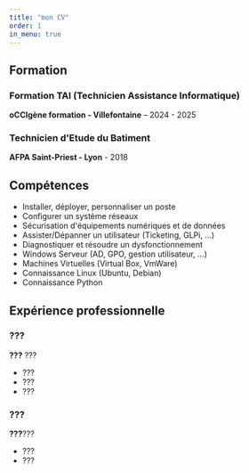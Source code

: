 ```yaml
---
title: "mon CV"
order: 1
in_menu: true
---
```

<h2>Formation</h2>
        <div class="degree">
            <h3>Formation TAI (Technicien Assistance Informatique)</h3>
            <p><strong>oCCIgène formation - Villefontaine</strong> – 2024 - 2025</p>
        </div>
        <div class="degree">
            <h3>Technicien d'Etude du Batiment</h3>
            <p><strong>AFPA Saint-Priest - Lyon</strong> - 2018</p>
        </div>
    </div>
</section>

<section class="skills">
    <div class="container">
        <h2>Compétences</h2>
        <ul>
            <li>Installer, déployer, personnaliser un poste</li>
            <li>Configurer un système réseaux</li>
            <li>Sécurisation d'équipements numériques et de données</li>
            <li>Assister/Dépanner un utilisateur (Ticketing, GLPi, ...)</li>
            <li>Diagnostiquer et résoudre un dysfonctionnement</li>
            <li>Windows Serveur (AD, GPO, gestion utilisateur, ...)</li>
            <li>Machines Virtuelles (Virtual Box, VmWare)</li>
            <li>Connaissance Linux (Ubuntu, Debian)</li>
            <li>Connaissance Python</li>
        </ul>
    </div>
</section>
<section class="experience">
    <div class="container">
        <h2>Expérience professionnelle</h2>
        <div class="job">
            <h3>???</h3>
            <p><strong>???</strong> ??? </p>
            <ul>
                <li>???</li>
                <li>???</li>
                <li>???</li>
            </ul>
        </div>
        <div class="job">
            <h3>???</h3>
            <p><strong>???</strong>???</p>
            <ul>
                <li>???</li>
                <li>???</li>
            </ul>
        </div> 
